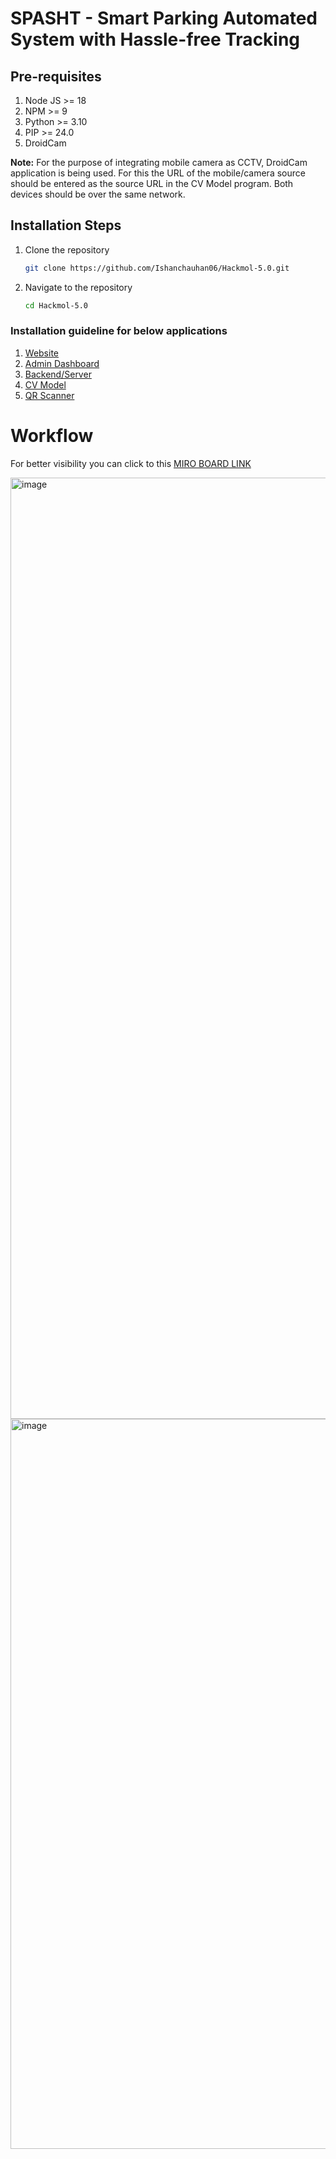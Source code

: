 # SPASHT - Smart Parking Automated System with Hassle-free Tracking

## Pre-requisites
1. Node JS >= 18
1. NPM >= 9
1. Python >= 3.10
1. PIP >= 24.0
1. DroidCam

**Note:** For the purpose of integrating mobile camera as CCTV, DroidCam application is being used. For this the URL of the mobile/camera source should be entered as the source URL in the CV Model program. Both devices should be over the same network.

## Installation Steps

1. Clone the repository
    ```sh
    git clone https://github.com/Ishanchauhan06/Hackmol-5.0.git
    ```

1. Navigate to the repository
    ```sh
    cd Hackmol-5.0
    ```

### Installation guideline for below applications

1. [Website](./docs/installations/website.md)
1. [Admin Dashboard](./docs/installations/admin-dashboard.md)
1. [Backend/Server](./docs/installations/server.md)
1. [CV Model](./docs/installations/cv-model.md)
1. [QR Scanner](./docs/installations/qr-scanner.md)

# Workflow

For better visibility you can click to this [MIRO BOARD LINK](https://miro.com/app/board/uXjVMyOV4Dk=/)

<img width="1506" alt="image" src="https://github.com/Ishanchauhan06/Hackmol-5.0/assets/91321534/1881d5b0-5930-42c5-a701-c90ab2fa16ec">

<img width="1168" alt="image" src="https://github.com/Ishanchauhan06/Hackmol-5.0/assets/91321534/537d9caf-dac9-4009-bb57-1eeeaaecb2f0">

